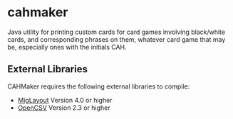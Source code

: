 cahmaker
========

Java utility for printing custom cards for card games involving black/white cards, and corresponding phrases on them,
whatever card game that may be, especially ones with the initials CAH.


External Libraries
------------------
CAHMaker requires the following external libraries to compile:
  * [MigLayout](http://www.miglayout.com/) Version 4.0 or higher
  * [OpenCSV](http://opencsv.sourceforge.net/) Version 2.3 or higher
